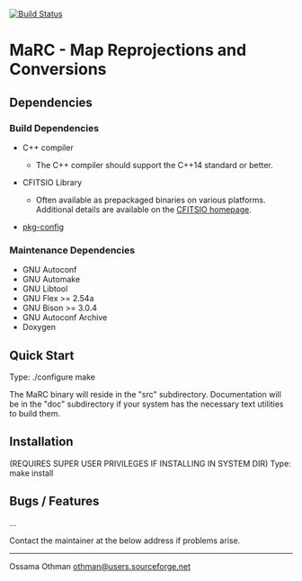 [![Build Status](https://travis-ci.org/ossama-othman/MaRC.svg?branch=master)](https://travis-ci.org/ossama-othman/MaRC)

# MaRC - Map Reprojections and Conversions #

## Dependencies ##

### Build Dependencies ###
* C++ compiler
  * The C++ compiler should support the C++14 standard or better.

* CFITSIO Library
  * Often available as prepackaged binaries on various platforms.
 Additional details are available on the  [CFITSIO homepage](https://heasarc.gsfc.nasa.gov/fitsio/fitsio.html).

* [pkg-config](https://www.freedesktop.org/wiki/Software/pkg-config/)

### Maintenance Dependencies ###

* GNU Autoconf
* GNU Automake
* GNU Libtool
* GNU Flex >= 2.54a
* GNU Bison >= 3.0.4
* GNU Autoconf Archive
* Doxygen

## Quick Start ##
Type:
        ./configure
        make

The MaRC binary will reside in the "src" subdirectory.  Documentation will be
in the "doc" subdirectory if your system has the necessary text utilities to
build them.

## Installation ##
   (REQUIRES SUPER USER PRIVILEGES IF INSTALLING IN SYSTEM DIR)
Type:  make install

## Bugs / Features ##
...

Contact the maintainer at the below address if problems arise.
__________________________________________________
Ossama Othman <othman@users.sourceforge.net>
